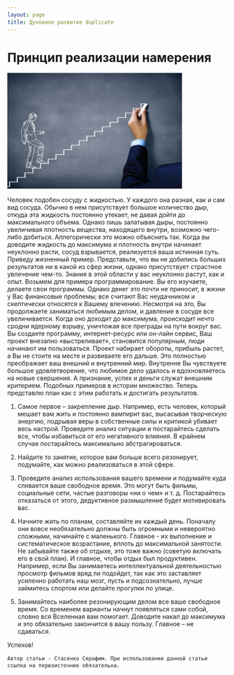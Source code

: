 ```yaml
---
layout: page
title: Духовное развитие duplicate
---
```


# Принцип реализации намерения

<img src="/images/slider/ПРН.jpg" alt="духовное развитие" class="pull-left" title="Title" width="400" />

Человек подобен сосуду с жидкостью. У каждого она разная, как и сам вид сосуда. Обычно в нем присутствует большое количество дыр, откуда эта жидкость постоянно утекает, не давая дойти до максимального объема. Однако лишь залатывая дыры, постоянно увеличивая плотность вещества, находящего внутри, возможно чего-либо добиться. Аллегорически это можно объяснить так. Когда вы доводите жидкость до максимума и плотность внутри начинает неуклонно расти, сосуд взрывается, реализуется  ваша истинная суть. 
Приведу жизненный пример. Представьте, что вы не добились больших результатов ни в какой из сфер жизни, однако присутствует страстное увлечение чем-то. Знания в этой области у вас неуклонно растут, как и опыт. Возьмем для примера программирование. Вы его изучаете, делаете свои программы. Однако денег это почти не приносит, в жизни у Вас финансовые проблемы; все считают Вас неудачником и скептически относятся к Вашему влечению. Несмотря на это, Вы продолжаете заниматься любимым делом, и давление в сосуде все увеличивается. Когда оно доходит до максимума, происходит нечто сродни ядерному взрыву, уничтожая все преграды на пути вокруг вас. Вы создаете программу, интернет-ресурс или  он-лайн сервис, Ваш проект внезапно «выстреливает», становится популярным, люди начинают им пользоваться. Проект набирает обороты, прибыль растет, а Вы не стоите на месте и развиваете его дальше. Это полностью преображает ваш внешний и внутренний мир. Внутренне Вы чувствуете большое удовлетворение, что любимое дело удалось и вдохновляетесь на новые свершения. А признание, успех и деньги служат внешним критерием. Подобных примеров в истории множество. 
Теперь представлю план как с этим работать и достигать результатов.

1) Самое первое – закрепление дыр. Например, есть человек, который мешает вам жить и постоянно вампирит вас, высасывая творческую энергию, подрывая веры в собственные силы и критикой убивает весь настрой. Проведите анализ ситуации и постарайтесь сделать все, чтобы избавиться от его негативного влияния. В крайнем случае постарайтесь максимально абстрагироваться. 

2) Найдите то занятие, которое вам больше всего резонирует, подумайте, как можно реализоваться в этой сфере. 

3) Проведите анализ использования вашего времени и подумайте куда сливается ваше свободное время. Это могут быть фильмы, социальные сети, частые разговоры «ни о чем» и т. д. Постарайтесь отказаться от этого, дедуктивное размышление будет мотивировать вас.

4) Начните жить по планам, составляйте их каждый день. Поначалу они вовсе необязательно должны быть огромными и невероятно сложными, начинайте с маленького. Главное - их выполнение и систематическое возрастание, вплоть до максимальной занятости. Не забывайте также об отдыхе, это тоже важно (советую включать его в свой план). И главное, чтобы отдых был продуктивен. Например, если Вы занимаетесь интеллектуальной деятельностью просмотр фильмов вряд ли подойдет, так как это заставляет усиленно работать наш мозг, пусть и подсознательно, лучше займитесь спортом или делайте прогулки по улице.

5) Занимайтесь наиболее резонирующим делом все ваше свободное время. Со временем варианты начнут появляться сами собой, словно вся Вселенная вам помогает.  Доводите накал до максимума и это обязательно закончится в вашу пользу. Главное – не сдаваться.

Успехов!

	Автор статьи - Стасенко Серафим. При использовании данной статьи ссылка на первоисточник обязательна.
